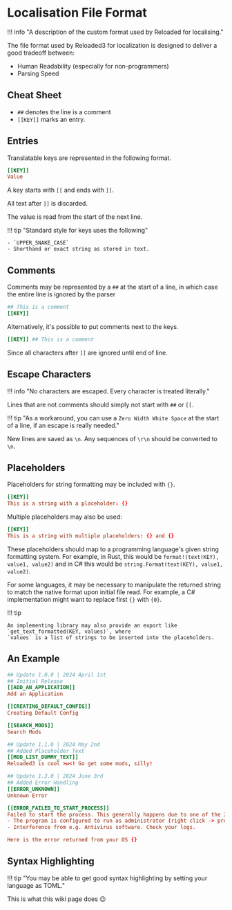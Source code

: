 # Localisation File Format

!!! info "A description of the custom format used by Reloaded for localising."

The file format used by Reloaded3 for localization is designed to deliver a good tradeoff between:

- Human Readability (especially for non-programmers)
- Parsing Speed

## Cheat Sheet

- `##` denotes the line is a comment
- `[[KEY]]` marks an entry.

## Entries

Translatable keys are represented in the following format.

```toml
[[KEY]]
Value
```

A key starts with `[[` and ends with `]]`.

All text after `]]` is discarded.

The value is read from the start of the next line.

!!! tip "Standard style for keys uses the following"

    - `UPPER_SNAKE_CASE`
    - Shorthand or exact string as stored in text.

## Comments

Comments may be represented by a `##` at the start of a line,
in which case the entire line is ignored by the parser

```toml
## This is a comment
[[KEY]]
```

Alternatively, it's possible to put comments next to the keys.

```toml
[[KEY]] ## This is a comment
```

Since all characters after `]]` are ignored until end of line.

## Escape Characters

!!! info "No characters are escaped. Every character is treated literally."

Lines that are not comments should simply not start with `##` or `[[`.

!!! tip "As a workaround, you can use a `Zero Width White Space` at the start of a line, if an escape is really needed."

New lines are saved as `\n`. Any sequences of `\r\n` should be converted to `\n`.

## Placeholders

Placeholders for string formatting may be included with `{}`.

```toml
[[KEY]]
This is a string with a placeholder: {}
```

Multiple placeholders may also be used:

```toml
[[KEY]]
This is a string with multiple placeholders: {} and {}
```

These placeholders should map to a programming language's given string formatting system.
For example, in Rust, this would be `format!(text(KEY), value1, value2)` and in C#
this would be `string.Format(text(KEY), value1, value2)`.

For some languages, it may be necessary to manipulate the returned string to match the native format
upon initial file read. For example, a C# implementation might want to replace first `{}` with `{0}`.

!!! tip

    An implementing library may also provide an export like `get_text_formatted(KEY, values)`, where
    `values` is a list of strings to be inserted into the placeholders.

## An Example

```toml
## Update 1.0.0 | 2024 April 1st
## Initial Release
[[ADD_AN_APPLICATION]]
Add an Application

[[CREATING_DEFAULT_CONFIG]]
Creating Default Config

[[SEARCH_MODS]]
Search Mods

## Update 1.1.0 | 2024 May 2nd
## Added Placeholder Text
[[MOD_LIST_DUMMY_TEXT]]
Reloaded3 is cool >w<! Go get some mods, silly!

## Update 1.2.0 | 2024 June 3rd
## Added Error Handling
[[ERROR_UNKNOWN]]
Unknown Error

[[ERROR_FAILED_TO_START_PROCESS]]
Failed to start the process. This generally happens due to one of the 2 issues:
- The program is configured to run as administrator (right click -> properties) but Reloaded is running in user mode.
- Interference from e.g. Antivirus software. Check your logs.

Here is the error returned from your OS {}
```

## Syntax Highlighting

!!! tip "You may be able to get good syntax highlighting by setting your language as TOML."

This is what this wiki page does 😉
